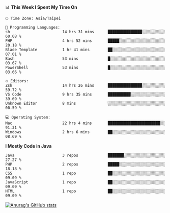 <!--
<table>
  <tr>
    <td>
      <img src="./devcard.svg" alt="A dev card" width="400" hight="100%">
    </td>
    <td>
      <p>### Hi there 👋</p>
      <p>**treevel/treevel** is a ✨ _special_ ✨ repository because its `README.md` (this file) appears on your GitHub profile.</p>
      <p>Here are some ideas to get you started:</p>
      <p>- 🔭 I’m currently working on ...</p>
      <p>- 🌱 I’m currently learning ...</p>
      <p>- 👯 I’m looking to collaborate on ...</p>
      <p>- 🤔 I’m looking for help with ...</p>
      <p>- 💬 Ask me about ...</p>
      <p>- 📫 How to reach me: ...</p>
      <p>- 😄 Pronouns: ...</p>
      <p>- ⚡ Fun fact: ...</p>
    </td>
  </tr>
</table>
-->

<!--START_SECTION:waka-->
📊 **This Week I Spent My Time On** 

```text
🕑︎ Time Zone: Asia/Taipei

💬 Programming Languages: 
sh                       14 hrs 31 mins      ███████████████░░░░░░░░░░   60.08 % 
PHP                      4 hrs 52 mins       █████░░░░░░░░░░░░░░░░░░░░   20.18 % 
Blade Template           1 hr 41 mins        ██░░░░░░░░░░░░░░░░░░░░░░░   07.01 % 
Bash                     53 mins             █░░░░░░░░░░░░░░░░░░░░░░░░   03.67 % 
PowerShell               53 mins             █░░░░░░░░░░░░░░░░░░░░░░░░   03.66 % 

🔥 Editors: 
Zsh                      14 hrs 26 mins      ███████████████░░░░░░░░░░   59.72 % 
VS Code                  9 hrs 35 mins       ██████████░░░░░░░░░░░░░░░   39.69 % 
Unknown Editor           8 mins              ░░░░░░░░░░░░░░░░░░░░░░░░░   00.59 % 

💻 Operating System: 
Mac                      22 hrs 4 mins       ███████████████████████░░   91.31 % 
Windows                  2 hrs 6 mins        ██░░░░░░░░░░░░░░░░░░░░░░░   08.69 % 
```

**I Mostly Code in Java** 

```text
Java                     3 repos             ███████░░░░░░░░░░░░░░░░░░   27.27 % 
PHP                      2 repos             █████░░░░░░░░░░░░░░░░░░░░   18.18 % 
CSS                      1 repo              ██░░░░░░░░░░░░░░░░░░░░░░░   09.09 % 
JavaScript               1 repo              ██░░░░░░░░░░░░░░░░░░░░░░░   09.09 % 
HTML                     1 repo              ██░░░░░░░░░░░░░░░░░░░░░░░   09.09 % 
```




<!--END_SECTION:waka-->

<!-- GitHub Stats Card-->
[![Anurag's GitHub stats](https://github-readme-stats.vercel.app/api?username=treevel&show_icons=true&theme=monokai&count_private=true)](https://github.com/anuraghazra/github-readme-stats)

